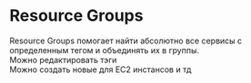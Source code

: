 # Resource Groups

Resource Groups помогает найти абсолютно все сервисы с определенным тегом и объединять их в группы.  
Можно редактировать тэги     
Можно создать новые для EC2 инстансов и тд    
